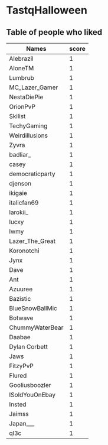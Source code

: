 # TastqHalloween
## Table of people who liked
Names | score
--- | ---
Alebrazil | 1
AloneTM | 1
Lumbrub | 1
MC_Lazer_Gamer | 1
NestaDiePie | 1
OrionPvP | 1
Skilist | 1
TechyGaming | 1
Weirdillusions | 1
Zyvra | 1
badliar_ | 1
casey | 1
democraticparty | 1
djenson | 1
ikigaie | 1
italicfan69 | 1
larokii_ | 1
lucxy | 1
lwmy | 1
Lazer_The_Great | 1
Koronotchi | 1
Jynx | 1
Dave | 1
Ant | 1
Azuuree | 1
Bazistic | 1
BlueSnowBallMic | 1
Botwave | 1
ChummyWaterBear | 1
Daabae | 1
Dylan Corbett | 1
Jaws | 1
FitzyPvP | 1
Flured | 1
Gooliusboozler | 1
ISoldYouOnEbay | 1
Insted | 1
Jaimss | 1
Japan___ | 1
ql3c | 1
